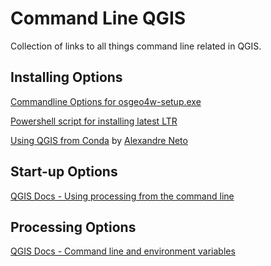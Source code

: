 # Command Line QGIS
Collection of links to all things command line related in QGIS.

## Installing Options
[Commandline Options for osgeo4w-setup.exe](https://trac.osgeo.org/osgeo4w/wiki/CommandLine)

[Powershell script for installing latest LTR](https://gist.github.com/Guts/6303dc5eb941eb24be3e27609cd46985)


[Using QGIS from Conda](https://gisunchained.wordpress.com/2019/05/29/using-qgis-from-conda/) by [Alexandre Neto](https://twitter.com/AlexNetoGeo)

## Start-up Options

[QGIS Docs - Using processing from the command line](https://docs.qgis.org/3.16/en/docs/user_manual/introduction/qgis_configuration.html#running-qgis-with-advanced-settings)

## Processing Options
[QGIS Docs - Command line and environment variables](https://docs.qgis.org/3.16/en/docs/user_manual/processing/standalone.html#using-processing-from-the-command-line)
